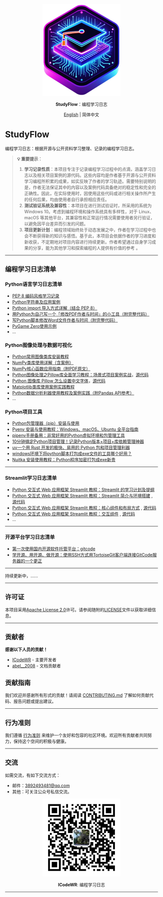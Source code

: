 <div align="center">
  <img src="assets/logo.png" width=256></img>
<p><strong>StudyFlow</strong>：编程学习日志</p>

[English](README.md) | 简体中文
</div>

# StudyFlow

编程学习日志：根据开源与公开资料学习整理、记录的编程学习日志。

> **💡 重要提示**：
> 1. **学习记录性质**：本项目专注于记录编程学习过程中的点滴，涵盖学习日志以及相关项目案例的源代码。这些内容均是作者基于开源与公开资料学习编程所积累的成果，如实反映了作者的学习轨迹。需要特别说明的是，作者无法保证其中的内容以及案例代码具备绝对的稳定性和完全的正确性。因此，在实际使用时，因使用这些代码或进行相关操作所产生的任何后果，均由使用者自行承担相应责任。
> 2. **测试验证系统及兼容性**：本项目在进行测试验证时，所采用的系统为 Windows 10。考虑到编程环境和操作系统具有多样性，对于 Linux、macOS 等其他平台，其兼容性和正常运行情况需要使用者另行验证，以避免因平台差异而引发的问题。
> 3. **项目更新计划**：编程领域始终处于动态发展之中，作者在学习过程中也会不断获得新的知识与感悟。基于此，本项目会依据作者的学习进度和新收获，不定期地对项目内容进行持续更新。作者希望通过自身学习成果的分享，能为其他学习和探索编程的人提供有价值的参考 。

---

## 编程学习日志清单

### Python语言学习日志清单
- [PEP 8 编码风格学习记录](https://mp.weixin.qq.com/s/chQKg8zmz_USLNlnkc1-3g)
- [Python字符串及应用案例](https://mp.weixin.qq.com/s/_Sw0JdCGkv8z5oD211T5ag)
- [Python import 导入方式详解（结合 PEP 8）](https://mp.weixin.qq.com/s/at04vKr8a3Li20fJN_WviQ)
- [用Python为自己写一个「修改PDF作者与时间」的小工具（附完整代码）](https://mp.weixin.qq.com/s/jltUa1p6pyZss88DQVl5fA)
- [写Python脚本修改Word文件作者与时间（附完整代码）](https://mp.weixin.qq.com/s/iVmyK3XVQ8v9YsI6BI6ySA)
- [PyGame Zero使用示例](./src/PygameZeroEg/)
- ...

### Python图像处理与数据可视化
- [Python常用图像类库安装教程](https://mp.weixin.qq.com/s/1xJqLbzQca7fTdpx9K1m-Q)
- [NumPy类库使用详解（含案例）](https://mp.weixin.qq.com/s/NQ6mggUmvE5wcjRKMcSloA)
- [NumPy核心函数应用指南（附PDF原文）](https://mp.weixin.qq.com/s/w0_g_fLw-i8FzCifBMGnzw)
- [Python图像处理之Pillow库全面学习教程：场景式项目案例实战](https://mp.weixin.qq.com/s/8o-7jCgh7tGJpN9WI2AY1Q)，[源代码](./src/01-PLAT/PillowProjects/)
- [Python 图像库 Pillow 怎么设置中文字体](https://mp.weixin.qq.com/s/JYDBxpwlzl_Cim_wI7-wUw)，[源代码](./src/01-PLAT/PillowEg/pillowFont.py)
- [Matplotlib类库使用案例实践教程](https://mp.weixin.qq.com/s/XguqhXdeIXR9Mr8HPg_J-w)
- [Python数据分析利器使用教程及案例实践（附Pandas API参考）](https://mp.weixin.qq.com/s/4d_OruRaJLcx2LNLAQ1UsA)
- ...

### Python项目工具
- [Python包管理器（pip）安装与使用](https://mp.weixin.qq.com/s/C0e5eht2LmiWgin6NpmEOA)
- [Pyenv 安装与使用教程：Windows、macOS、Ubuntu 全平台指南](https://mp.weixin.qq.com/s/XCHxXFL2a2qRrW-X26Vwdw)
- [pipenv手册备用：非常好用的Python虚拟环境和包管理工具](https://mp.weixin.qq.com/s/Fn7Fm9bYePZsnVAA3rMhtQ)
- [10分钟搞定Python项目管理！记录Python版本+项目+库依赖管理神器](https://mp.weixin.qq.com/s/nG2bWO2uUWUyBeObf8A5lA)
- [uv一个用 Rust 开发的极快、易用的 Python 包和项目管理利器](https://mp.weixin.qq.com/s/ntCupZohe9TDpmDBo3MsYg)
- [windows环境下将python脚本打包成exe文件的工具哪个好用？](https://mp.weixin.qq.com/s/W2vUQEPmTTclVfdOyTL8JQ)
- [Nuitka 安装使用教程：Python程序加密打包成exe新贵](https://mp.weixin.qq.com/s/XWhX4Hw2LFPvBLPOJy5UGw)

---

### Streamlit学习日志清单
- [Python 交互式 Web 应用框架 Streamlit 教程：Streamlit 的学习计划及提纲](https://mp.weixin.qq.com/s/sg4WOKOS7f3Ge4Tzt8KmwQ)
- [Python 交互式 Web 应用框架 Streamlit 教程：Streamlit 简介与环境搭建](https://mp.weixin.qq.com/s/S4pB2dV1cJ2vOIotzKPHFg) , [源代码](./src/streamLib/src/day01/app.py)
- [Python 交互式 Web 应用框架 Streamlit 教程：核心组件和布局方式](https://mp.weixin.qq.com/s/70I55nBFyw8jnALsN_9WrQ) , [源代码](./src/streamLib/src/day02/app.py)
- [Python 交互式 Web 应用框架 Streamlit 教程：交互组件](https://mp.weixin.qq.com/s/DCfHAStAx4dXhmI-Q3pwjA) , [源代码](./src/streamLib/src/day03/app.py)
- ...

---

### 开源平台学习日志清单
- [第一次使用国内开源软件托管平台：gitcode](https://mp.weixin.qq.com/s/3O9QmyocDXK03aMaS0T7Rw)
- [学开源、用开源、做开源：使用SSH方式用TortoiseGit客户端连接GitCode服务器的一个更正](https://mp.weixin.qq.com/s/2wGeWyWajaSQrQiurWVo0w)

---

持续更新中，......

---

## 许可证
本项目采用[Apache License 2.0](LICENSE)许可。请参阅随附的[LICENSE](LICENSE)文件以获取详细信息。

---

## 贡献者
**感谢以下人员的贡献！**
- [ICodeWR](https://gitcode.com/ICodeWR) - 主要开发者
- [abel__2008](https://gitcode.com/abel__2008) - 文档贡献者

## 贡献指南
我们欢迎并感谢所有形式的贡献！请阅读 [CONTRIBUTING.md](CONTRIBUTING.md) 了解如何贡献代码、报告问题或提出建议。

---

## 行为准则
我们遵循 [行为准则](CODE_OF_CONDUCT.md) 来维护一个友好和包容的社区环境。欢迎所有贡献者共同努力，保持这个空间的积极与健康。

---

## 交流
如需交流，有如下交流方式：
- 邮件：3892493481@qq.com
- 其他：可关注公众号私信交流。

<div align="center">
  <img src="assets/ICodeWR.jpg" width=256></img>
  <p><strong>ICodeWR</strong>: 编程学习日志 </p>
</div>

---
